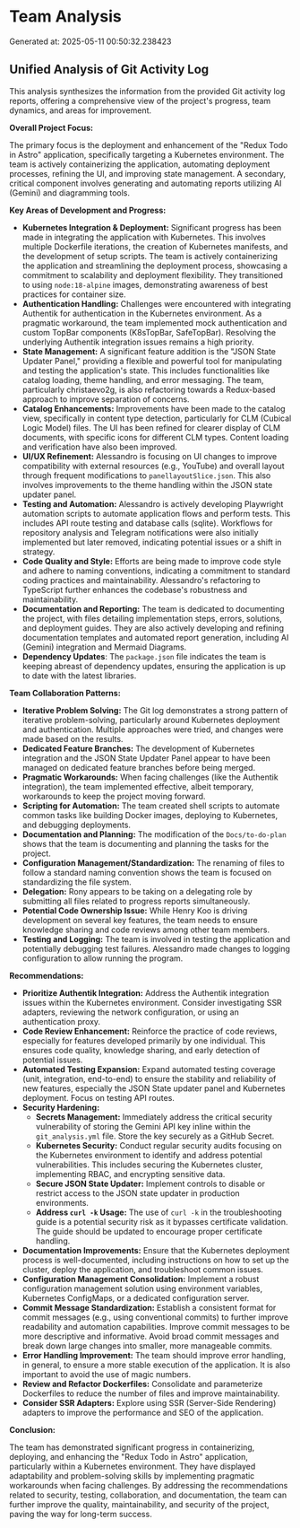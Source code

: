 # Team Analysis
Generated at: 2025-05-11 00:50:32.238423

## Unified Analysis of Git Activity Log

This analysis synthesizes the information from the provided Git activity log reports, offering a comprehensive view of the project's progress, team dynamics, and areas for improvement.

**Overall Project Focus:**

The primary focus is the deployment and enhancement of the "Redux Todo in Astro" application, specifically targeting a Kubernetes environment. The team is actively containerizing the application, automating deployment processes, refining the UI, and improving state management.  A secondary, critical component involves generating and automating reports utilizing AI (Gemini) and diagramming tools.

**Key Areas of Development and Progress:**

*   **Kubernetes Integration & Deployment:**  Significant progress has been made in integrating the application with Kubernetes. This involves multiple Dockerfile iterations, the creation of Kubernetes manifests, and the development of setup scripts.  The team is actively containerizing the application and streamlining the deployment process, showcasing a commitment to scalability and deployment flexibility. They transitioned to using `node:18-alpine` images, demonstrating awareness of best practices for container size.
*   **Authentication Handling:**  Challenges were encountered with integrating Authentik for authentication in the Kubernetes environment. As a pragmatic workaround, the team implemented mock authentication and custom TopBar components (K8sTopBar, SafeTopBar).  Resolving the underlying Authentik integration issues remains a high priority.
*   **State Management:**  A significant feature addition is the "JSON State Updater Panel," providing a flexible and powerful tool for manipulating and testing the application's state. This includes functionalities like catalog loading, theme handling, and error messaging. The team, particularly christaevo2g, is also refactoring towards a Redux-based approach to improve separation of concerns.
*   **Catalog Enhancements:**  Improvements have been made to the catalog view, specifically in content type detection, particularly for CLM (Cubical Logic Model) files. The UI has been refined for clearer display of CLM documents, with specific icons for different CLM types. Content loading and verification have also been improved.
*   **UI/UX Refinement:** Alessandro is focusing on UI changes to improve compatibility with external resources (e.g., YouTube) and overall layout through frequent modifications to `panellayoutSlice.json`. This also involves improvements to the theme handling within the JSON state updater panel.
*   **Testing and Automation:** Alessandro is actively developing Playwright automation scripts to automate application flows and perform tests. This includes API route testing and database calls (sqlite). Workflows for repository analysis and Telegram notifications were also initially implemented but later removed, indicating potential issues or a shift in strategy.
*   **Code Quality and Style:** Efforts are being made to improve code style and adhere to naming conventions, indicating a commitment to standard coding practices and maintainability. Alessandro's refactoring to TypeScript further enhances the codebase's robustness and maintainability.
*   **Documentation and Reporting:**  The team is dedicated to documenting the project, with files detailing implementation steps, errors, solutions, and deployment guides. They are also actively developing and refining documentation templates and automated report generation, including AI (Gemini) integration and Mermaid Diagrams.
*   **Dependency Updates**: The `package.json` file indicates the team is keeping abreast of dependency updates, ensuring the application is up to date with the latest libraries.

**Team Collaboration Patterns:**

*   **Iterative Problem Solving:** The Git log demonstrates a strong pattern of iterative problem-solving, particularly around Kubernetes deployment and authentication. Multiple approaches were tried, and changes were made based on the results.
*   **Dedicated Feature Branches:** The development of Kubernetes integration and the JSON State Updater Panel appear to have been managed on dedicated feature branches before being merged.
*   **Pragmatic Workarounds:**  When facing challenges (like the Authentik integration), the team implemented effective, albeit temporary, workarounds to keep the project moving forward.
*   **Scripting for Automation:** The team created shell scripts to automate common tasks like building Docker images, deploying to Kubernetes, and debugging deployments.
*   **Documentation and Planning:** The modification of the `Docs/to-do-plan` shows that the team is documenting and planning the tasks for the project.
*   **Configuration Management/Standardization:** The renaming of files to follow a standard naming convention shows the team is focused on standardizing the file system.
*   **Delegation:** Rony appears to be taking on a delegating role by submitting all files related to progress reports simultaneously.
*   **Potential Code Ownership Issue:**  While Henry Koo is driving development on several key features, the team needs to ensure knowledge sharing and code reviews among other team members.
*   **Testing and Logging:** The team is involved in testing the application and potentially debugging test failures. Alessandro made changes to logging configuration to allow running the program.

**Recommendations:**

*   **Prioritize Authentik Integration:**  Address the Authentik integration issues within the Kubernetes environment. Consider investigating SSR adapters, reviewing the network configuration, or using an authentication proxy.
*   **Code Review Enhancement:** Reinforce the practice of code reviews, especially for features developed primarily by one individual. This ensures code quality, knowledge sharing, and early detection of potential issues.
*   **Automated Testing Expansion:**  Expand automated testing coverage (unit, integration, end-to-end) to ensure the stability and reliability of new features, especially the JSON State updater panel and Kubernetes deployment. Focus on testing API routes.
*   **Security Hardening:**
    *   **Secrets Management:** Immediately address the critical security vulnerability of storing the Gemini API key inline within the `git_analysis.yml` file. Store the key securely as a GitHub Secret.
    *   **Kubernetes Security:** Conduct regular security audits focusing on the Kubernetes environment to identify and address potential vulnerabilities. This includes securing the Kubernetes cluster, implementing RBAC, and encrypting sensitive data.
    *   **Secure JSON State Updater:** Implement controls to disable or restrict access to the JSON state updater in production environments.
    *   **Address `curl -k` Usage:**  The use of `curl -k` in the troubleshooting guide is a potential security risk as it bypasses certificate validation. The guide should be updated to encourage proper certificate handling.
*   **Documentation Improvements:** Ensure that the Kubernetes deployment process is well-documented, including instructions on how to set up the cluster, deploy the application, and troubleshoot common issues.
*   **Configuration Management Consolidation:** Implement a robust configuration management solution using environment variables, Kubernetes ConfigMaps, or a dedicated configuration server.
*   **Commit Message Standardization:**  Establish a consistent format for commit messages (e.g., using conventional commits) to further improve readability and automation capabilities.  Improve commit messages to be more descriptive and informative. Avoid broad commit messages and break down large changes into smaller, more manageable commits.
*   **Error Handling Improvement:** The team should improve error handling, in general, to ensure a more stable execution of the application. It is also important to avoid the use of magic numbers.
*   **Review and Refactor Dockerfiles:** Consolidate and parameterize Dockerfiles to reduce the number of files and improve maintainability.
*   **Consider SSR Adapters:**  Explore using SSR (Server-Side Rendering) adapters to improve the performance and SEO of the application.

**Conclusion:**

The team has demonstrated significant progress in containerizing, deploying, and enhancing the "Redux Todo in Astro" application, particularly within a Kubernetes environment. They have displayed adaptability and problem-solving skills by implementing pragmatic workarounds when facing challenges. By addressing the recommendations related to security, testing, collaboration, and documentation, the team can further improve the quality, maintainability, and security of the project, paving the way for long-term success.

